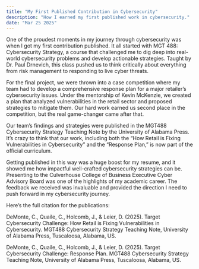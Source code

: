 ```yaml
---
title: "My First Published Contribution in Cybersecurity"
description: "How I earned my first published work in cybersecurity."
date: "Mar 25 2025"
---
```


One of the proudest moments in my journey through cybersecurity was when I got my first contribution published. It all started with MGT 488: Cybersecurity Strategy, a course that challenged me to dig deep into real-world cybersecurity problems and develop actionable strategies. Taught by Dr. Paul Drnevich, this class pushed us to think critically about everything from risk management to responding to live cyber threats.

For the final project, we were thrown into a case competition where my team had to develop a comprehensive response plan for a major retailer’s cybersecurity issues. Under the mentorship of Kevin McKenzie, we created a plan that analyzed vulnerabilities in the retail sector and proposed strategies to mitigate them. Our hard work earned us second place in the competition, but the real game-changer came after that.

Our team’s findings and strategies were published in the MGT488 Cybersecurity Strategy Teaching Note by the University of Alabama Press. It’s crazy to think that our work, including both the “How Retail is Fixing Vulnerabilities in Cybersecurity” and the “Response Plan,” is now part of the official curriculum.

Getting published in this way was a huge boost for my resume, and it showed me how impactful well-crafted cybersecurity strategies can be. Presenting to the Culverhouse College of Business Executive Cyber Advisory Board was one of the highlights of my academic career. The feedback we received was invaluable and provided the direction I need to push forward in my cybersecurity journey.

Here’s the full citation for the publications:

DeMonte, C., Quaile, C., Holcomb, J., & Leier, D. (2025). Target Cybersecurity Challenge: How Retail is Fixing Vulnerabilities in Cybersecurity. MGT488 Cybersecurity Strategy Teaching Note, University of Alabama Press, Tuscaloosa, Alabama, US.

DeMonte, C., Quaile, C., Holcomb, J., & Leier, D. (2025). Target Cybersecurity Challenge: Response Plan. MGT488 Cybersecurity Strategy Teaching Note, University of Alabama Press, Tuscaloosa, Alabama, US.
